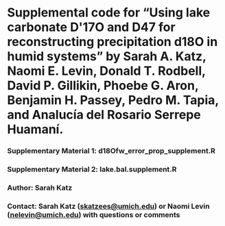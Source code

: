 # Supplemental code for “Using lake carbonate D'17O and D47 for reconstructing precipitation d18O in humid systems” by Sarah A. Katz, Naomi E. Levin, Donald T. Rodbell, David P. Gillikin, Phoebe G. Aron, Benjamin H. Passey, Pedro M. Tapia, and Analucía del Rosario Serrepe Huamaní.


### Supplementary Material 1: d18Ofw_error_prop_supplement.R
### Supplementary Material 2: lake.bal.supplement.R

### Author: Sarah Katz
### Contact: Sarah Katz (skatzees@umich.edu) or Naomi Levin (nelevin@umich.edu) with questions or comments



